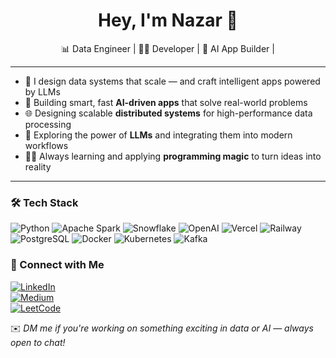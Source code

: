 <h1 align="center">Hey, I'm Nazar 👋</h1>
<p align="center">
 📊 Data Engineer | 👨‍💻 Developer | 🤖 AI App Builder | 
</p>

---
- 🚀 I design data systems that scale — and craft intelligent apps powered by LLMs
- 🤖 Building smart, fast **AI-driven apps** that solve real-world problems
- 🌐 Designing scalable **distributed systems** for high-performance data processing
- 🧠 Exploring the power of **LLMs** and integrating them into modern workflows
- 🧙‍♂️ Always learning and applying **programming magic** to turn ideas into reality

---

### 🛠️ Tech Stack

![Python](https://img.shields.io/badge/-Python-3776AB?style=flat&logo=python&logoColor=white)
![Apache Spark](https://img.shields.io/badge/-Spark-E25A1C?style=flat&logo=apachespark&logoColor=white)
![Snowflake](https://img.shields.io/badge/-Snowflake-56B9EB?style=flat&logo=snowflake&logoColor=white)
![OpenAI](https://img.shields.io/badge/-OpenAI-412991?style=flat&logo=openai&logoColor=white)
![Vercel](https://img.shields.io/badge/-Vercel-000000?style=flat&logo=vercel&logoColor=white)
![Railway](https://img.shields.io/badge/-Railway-0B0D0E?style=flat&logo=railway&logoColor=white)
![PostgreSQL](https://img.shields.io/badge/-PostgreSQL-336791?style=flat&logo=postgresql&logoColor=white)
![Docker](https://img.shields.io/badge/-Docker-2496ED?style=flat&logo=docker&logoColor=white)
![Kubernetes](https://img.shields.io/badge/-Kubernetes-326CE5?style=flat&logo=kubernetes&logoColor=white)
![Kafka](https://img.shields.io/badge/-Kafka-231F20?style=flat&logo=apachekafka&logoColor=white)

### 🔗 Connect with Me

[![LinkedIn](https://img.shields.io/badge/-LinkedIn-0077B5?style=flat&logo=linkedin&logoColor=white)](https://linkedin.com/in/nazar-tutyn)  
[![Medium](https://img.shields.io/badge/-Medium-000000?style=flat&logo=medium&logoColor=white)](https://medium.com/@azart0308)  
[![LeetCode](https://img.shields.io/badge/-LeetCode-FFA116?style=flat&logo=leetcode&logoColor=black)](https://www.leetcode.com/azart0308)

✉️ _DM me if you're working on something exciting in data or AI — always open to chat!_

